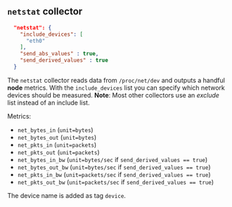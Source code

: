 
## `netstat` collector

```json
  "netstat": {
    "include_devices": [
      "eth0"
    ],
    "send_abs_values" : true,
    "send_derived_values" : true
  }
```

The `netstat` collector reads data from `/proc/net/dev` and outputs a handful **node** metrics. With the `include_devices` list you can specify which network devices should be measured. **Note**: Most other collectors use an _exclude_ list instead of an include list.

Metrics:
* `net_bytes_in` (`unit=bytes`)
* `net_bytes_out` (`unit=bytes`)
* `net_pkts_in` (`unit=packets`)
* `net_pkts_out` (`unit=packets`)
* `net_bytes_in_bw` (`unit=bytes/sec` if `send_derived_values == true`)
* `net_bytes_out_bw` (`unit=bytes/sec` if `send_derived_values == true`)
* `net_pkts_in_bw` (`unit=packets/sec` if `send_derived_values == true`)
* `net_pkts_out_bw` (`unit=packets/sec` if `send_derived_values == true`)

The device name is added as tag `device`.

